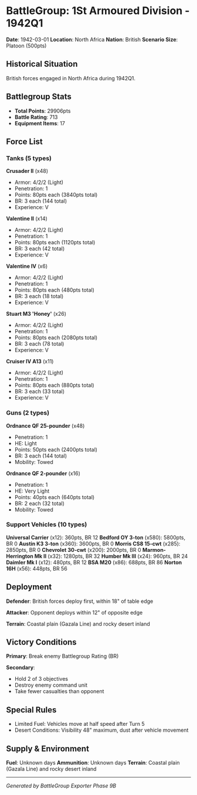 # BattleGroup: 1St Armoured Division - 1942Q1

**Date**: 1942-03-01
**Location**: North Africa
**Nation**: British
**Scenario Size**: Platoon (500pts)

## Historical Situation

British forces engaged in North Africa during 1942Q1.

## Battlegroup Stats

- **Total Points**: 29906pts
- **Battle Rating**: 713
- **Equipment Items**: 17

## Force List

### Tanks (5 types)

**Crusader II** (x48)
- Armor: 4/2/2 (Light)
- Penetration: 1
- Points: 80pts each (3840pts total)
- BR: 3 each (144 total)
- Experience: V

**Valentine II** (x14)
- Armor: 4/2/2 (Light)
- Penetration: 1
- Points: 80pts each (1120pts total)
- BR: 3 each (42 total)
- Experience: V

**Valentine IV** (x6)
- Armor: 4/2/2 (Light)
- Penetration: 1
- Points: 80pts each (480pts total)
- BR: 3 each (18 total)
- Experience: V

**Stuart M3 'Honey'** (x26)
- Armor: 4/2/2 (Light)
- Penetration: 1
- Points: 80pts each (2080pts total)
- BR: 3 each (78 total)
- Experience: V

**Cruiser IV A13** (x11)
- Armor: 4/2/2 (Light)
- Penetration: 1
- Points: 80pts each (880pts total)
- BR: 3 each (33 total)
- Experience: V

### Guns (2 types)

**Ordnance QF 25-pounder** (x48)
- Penetration: 1
- HE: Light
- Points: 50pts each (2400pts total)
- BR: 3 each (144 total)
- Mobility: Towed

**Ordnance QF 2-pounder** (x16)
- Penetration: 1
- HE: Very Light
- Points: 40pts each (640pts total)
- BR: 2 each (32 total)
- Mobility: Towed

### Support Vehicles (10 types)

**Universal Carrier** (x12): 360pts, BR 12
**Bedford OY 3-ton** (x580): 5800pts, BR 0
**Austin K3 3-ton** (x360): 3600pts, BR 0
**Morris CS8 15-cwt** (x285): 2850pts, BR 0
**Chevrolet 30-cwt** (x200): 2000pts, BR 0
**Marmon-Herrington Mk II** (x32): 1280pts, BR 32
**Humber Mk III** (x24): 960pts, BR 24
**Daimler Mk I** (x12): 480pts, BR 12
**BSA M20** (x86): 688pts, BR 86
**Norton 16H** (x56): 448pts, BR 56

## Deployment

**Defender**: British forces deploy first, within 18" of table edge

**Attacker**: Opponent deploys within 12" of opposite edge

**Terrain**: Coastal plain (Gazala Line) and rocky desert inland

## Victory Conditions

**Primary**: Break enemy Battlegroup Rating (BR)

**Secondary**:
- Hold 2 of 3 objectives
- Destroy enemy command unit
- Take fewer casualties than opponent

## Special Rules

- Limited Fuel: Vehicles move at half speed after Turn 5
- Desert Conditions: Visibility 48" maximum, dust after vehicle movement

## Supply & Environment

**Fuel**: Unknown days
**Ammunition**: Unknown days
**Terrain**: Coastal plain (Gazala Line) and rocky desert inland

---

*Generated by BattleGroup Exporter Phase 9B*
